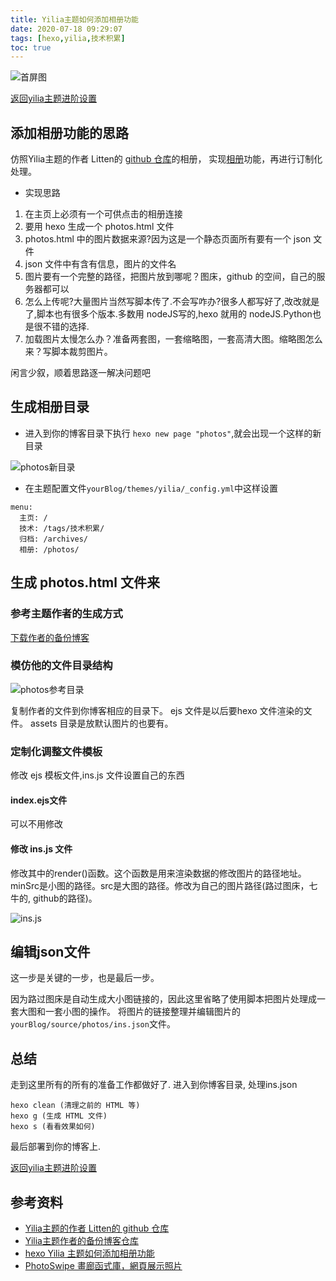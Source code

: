 ```yaml
---
title: Yilia主题如何添加相册功能
date: 2020-07-18 09:29:07
tags: [hexo,yilia,技术积累]
toc: true
---
```


![首屏图](https://s1.ax1x.com/2020/07/19/UWeCUH.jpg)

<!-- more -->

[返回yilia主题进阶设置](/2020/07/17/yilia主题进阶设置/#添加相册功能)

## 添加相册功能的思路

仿照Yilia主题的作者 Litten的 [github 仓库](https://github.com/litten/hexo-theme-yilia)的相册，
实现[相册](http://litten.me/photos/)功能，再进行订制化处理。

* 实现思路

1. 在主页上必须有一个可供点击的相册连接
2. 要用 hexo 生成一个 photos.html 文件
3. photos.html 中的图片数据来源?因为这是一个静态页面所有要有一个 json 文件
4. json 文件中有含有信息，图片的文件名
5. 图片要有一个完整的路径，把图片放到哪呢？图床，github 的空间，自己的服务器都可以
6. 怎么上传呢?大量图片当然写脚本传了.不会写咋办?很多人都写好了,改改就是了,脚本也有很多个版本.多数用 nodeJS写的,hexo 就用的 nodeJS.Python也是很不错的选择.
7. 加载图片太慢怎么办？准备两套图，一套缩略图，一套高清大图。缩略图怎么来？写脚本裁剪图片。

闲言少叙，顺着思路逐一解决问题吧

## 生成相册目录

* 进入到你的博客目录下执行 `hexo new page "photos"`,就会出现一个这样的新目录

![photos新目录](https://s1.ax1x.com/2020/07/19/URbHbD.png)

* 在主题配置文件`yourBlog/themes/yilia/_config.yml`中这样设置

``` text
menu:
  主页: /
  技术: /tags/技术积累/
  归档: /archives/
  相册: /photos/
```

## 生成 photos.html 文件来

### 参考主题作者的生成方式

[下载作者的备份博客](https://github.com/litten/BlogBackup)

### 模仿他的文件目录结构

![photos参考目录](https://s1.ax1x.com/2020/07/19/URLMlt.png)

复制作者的文件到你博客相应的目录下。
ejs 文件是以后要hexo 文件渲染的文件。
assets 目录是放默认图片的也要有。

### 定制化调整文件模板

修改 ejs 模板文件,ins.js 文件设置自己的东西

#### index.ejs文件

可以不用修改

#### 修改 ins.js 文件

修改其中的render()函数。这个函数是用来渲染数据的修改图片的路径地址。
minSrc是小图的路径。src是大图的路径。修改为自己的图片路径(路过图床，七牛的, github的路径)。

![ins.js](https://s1.ax1x.com/2020/07/19/URj80K.png)

## 编辑json文件

这一步是关键的一步，也是最后一步。

因为路过图床是自动生成大小图链接的，因此这里省略了使用脚本把图片处理成一套大图和一套小图的操作。
将图片的链接整理并编辑图片的`yourBlog/source/photos/ins.json`文件。

## 总结

走到这里所有的所有的准备工作都做好了.
进入到你博客目录, 处理ins.json

``` shell
hexo clean (清理之前的 HTML 等)
hexo g (生成 HTML 文件)
hexo s (看看效果如何)
```

最后部署到你的博客上.

[返回yilia主题进阶设置](/2020/07/17/yilia主题进阶设置/#添加相册功能)

## 参考资料

* [Yilia主题的作者 Litten的 github 仓库](https://github.com/litten/hexo-theme-yilia)
* [Yilia主题作者的备份博客仓库](https://github.com/litten/BlogBackup)
* [hexo Yilia 主题如何添加相册功能](https://www.jianshu.com/p/a9f309aaa0e0)
* [PhotoSwipe 畫廊函式庫，網頁展示照片](https://blog.gtwang.org/web-development/photoswipe-javascript-image-gallery-tutorial/)

